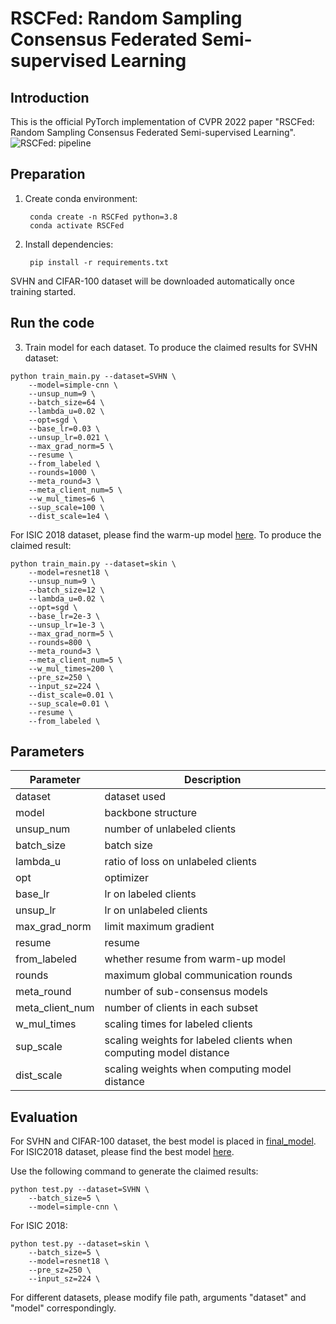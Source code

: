 # RSCFed: Random Sampling Consensus Federated Semi-supervised Learning

## Introduction

This is the official PyTorch implementation of CVPR 2022 paper "RSCFed: Random Sampling Consensus Federated Semi-supervised Learning".
![RSCFed: pipeline](https://github.com/XMed-Lab/RSCFed/blob/main/figure/pipeline_final.png)
## Preparation
1. Create conda environment:

		conda create -n RSCFed python=3.8
		conda activate RSCFed

2. Install dependencies:

		pip install -r requirements.txt
		
SVHN and CIFAR-100 dataset will be downloaded automatically once training started.

## Run the code
3. Train model for each dataset. To produce the claimed results for SVHN dataset:
```
python train_main.py --dataset=SVHN \
	--model=simple-cnn \
	--unsup_num=9 \
	--batch_size=64 \
	--lambda_u=0.02 \
	--opt=sgd \
	--base_lr=0.03 \
	--unsup_lr=0.021 \
	--max_grad_norm=5 \
	--resume \
	--from_labeled \
	--rounds=1000 \
	--meta_round=3 \
	--meta_client_num=5 \
	--w_mul_times=6 \
	--sup_scale=100 \
	--dist_scale=1e4 \
```
For ISIC 2018 dataset, please find the warm-up model [here](https://drive.google.com/drive/folders/1FJKwRI2MTv0SGedVP61AFDgE6ixXdb0q?usp=sharing). To produce the claimed result:
```
python train_main.py --dataset=skin \
	--model=resnet18 \
	--unsup_num=9 \
	--batch_size=12 \
	--lambda_u=0.02 \
	--opt=sgd \
	--base_lr=2e-3 \
	--unsup_lr=1e-3 \
	--max_grad_norm=5 \
	--rounds=800 \
	--meta_round=3 \
	--meta_client_num=5 \
	--w_mul_times=200 \
	--pre_sz=250 \
	--input_sz=224 \
	--dist_scale=0.01 \
	--sup_scale=0.01 \
	--resume \
	--from_labeled \
```
## Parameters
Parameter     | Description
-------- | -----
dataset  | dataset used
model | backbone structure
unsup_num  | number of unlabeled clients
batch_size | batch size
lambda_u | ratio of loss on unlabeled clients
opt | optimizer
base_lr | lr on labeled clients
unsup_lr | lr on unlabeled clients
max_grad_norm | limit maximum gradient
resume | resume
from_labeled | whether resume from warm-up model
rounds | maximum global communication rounds
meta_round | number of sub-consensus models
meta_client_num | number of clients in each subset
w_mul_times | scaling times for labeled clients
sup_scale | scaling weights for labeled clients when computing model distance
dist_scale | scaling weights when computing model distance

## Evaluation
For SVHN and CIFAR-100 dataset, the best model is placed in [final_model](https://github.com/XMed-Lab/RSCFed/tree/main/final_model). For ISIC2018 dataset, please find the best model [here](https://drive.google.com/drive/folders/1FJKwRI2MTv0SGedVP61AFDgE6ixXdb0q?usp=sharing).

Use the following command to generate the claimed results:
```
python test.py --dataset=SVHN \
	--batch_size=5 \
	--model=simple-cnn \
```
For ISIC 2018:
```
python test.py --dataset=skin \
	--batch_size=5 \
	--model=resnet18 \
	--pre_sz=250 \
	--input_sz=224 \
```
For different datasets, please modify file path, arguments "dataset" and "model" correspondingly.
